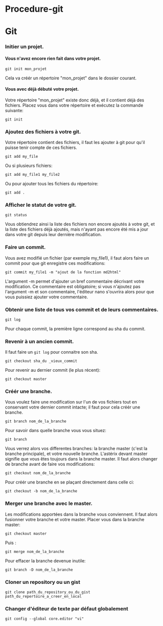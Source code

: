 # Procedure-git
# Git

### Initier un projet. 

#### Vous n'avez encore rien fait dans votre projet.

	git init mon_projet

Cela va créér un répertoire "mon_projet" dans le dossier courant.

#### Vous avec déjà débuté votre projet.

Votre répertoire "mon_projet" existe donc déjà, et il contient déjà des fichiers. Placez vous dans votre répertoire et exécutez la commande suivante:

	git init

### Ajoutez des fichiers à votre git.

Votre répertoire contient des fichiers, il faut les ajouter à git pour qu'il puisse tenir compte de ces fichiers.

	git add my_file

Ou si plusieurs fichiers:

	git add my_file1 my_file2

Ou pour ajouter tous les fichiers du répertoire:

	git add .

### Afficher le statut de votre git. 

	git status

Vous obtiendrez ainsi la liste des fichiers non encore ajoutés à votre git, et la liste des fichiers déjà ajoutés, mais n'ayant pas encore été mis a jour dans votre git depuis leur dernière modification.

### Faire un commit.

Vous avez modifié un fichier (par exemple my_file1), il faut alors faire un commit pour que git enregistre ces modifications:

	git commit my_file1 -m "ajout de la fonction md2html"

L'argument -m permet d'ajouter un bref commentaire décrivant votre modification. Ce commentaire est obligatoire; si vous n'ajoutez pas l'argument -m et son commentaire, l'éditeur nano s'ouvrira alors pour que vous puissiez ajouter votre commentaire.

### Obtenir une liste de tous vos commit et de leurs commentaires.

	git log

Pour chaque commit, la première ligne correspond au sha du commit.

### Revenir à un ancien commit.

Il faut faire un `git log` pour connaitre son sha.

	git checkout sha_du _vieux_commit

Pour revenir au dernier commit (le plus récent):

	git checkout master

### Créér une branche.

Vous voulez faire une modification sur l'un de vos fichiers tout en conservant votre dernier commit intacte; il faut pour cela créér une branche.

	git branch nom_de_la_branche

Pour savoir dans quelle branche vous vous situez:

	git branch

Vous verrez alors vos differentes branches: la branche master (c'est la branche principale), et votre nouvelle branche.
L'astérix devant master signifie que vous êtes toujours dans la branche master. Il faut alors changer de branche avant de faire vos modifications:

	git checkout nom_de_la_branche

Pour créér une branche en se plaçant directement dans celle ci:

	git checkout -b nom_de_la_branche

### Merger une branche avec le master.

Les modifications apportées dans la branche vous conviennent. Il faut alors fusionner votre branche et votre master. Placer vous dans la branche master:

	git checkout master

Puis :

	git merge nom_de_la_branche

Pour effacer la branche devenue inutile:

	git branch -D nom_de_la_branche

### Cloner un repository ou un gist

	git clone path_du_repository_ou_du_gist path_du_repertoire_a_creer_en_local
	
### Changer d'éditeur de texte par défaut globalement

	git config --global core.editor "vi"
